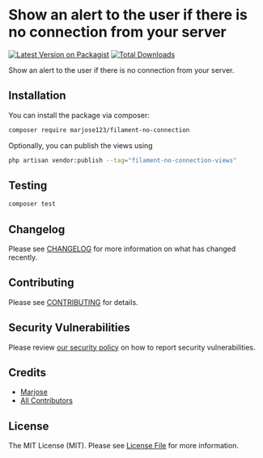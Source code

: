 # Show an alert to the user if there is no connection from your server

[![Latest Version on Packagist](https://img.shields.io/packagist/v/marjose123/filament-no-connection.svg?style=flat-square)](https://packagist.org/packages/marjose123/filament-no-connection)
[![Total Downloads](https://img.shields.io/packagist/dt/marjose123/filament-no-connection.svg?style=flat-square)](https://packagist.org/packages/marjose123/filament-no-connection)



Show an alert to the user if there is no connection from your server.

## Installation

You can install the package via composer:

```bash
composer require marjose123/filament-no-connection
```

Optionally, you can publish the views using

```bash
php artisan vendor:publish --tag="filament-no-connection-views"
```

## Testing

```bash
composer test
```

## Changelog

Please see [CHANGELOG](CHANGELOG.md) for more information on what has changed recently.

## Contributing

Please see [CONTRIBUTING](.github/CONTRIBUTING.md) for details.

## Security Vulnerabilities

Please review [our security policy](../../security/policy) on how to report security vulnerabilities.

## Credits

- [Marjose](https://github.com/MarJose123)
- [All Contributors](../../contributors)

## License

The MIT License (MIT). Please see [License File](LICENSE.md) for more information.
